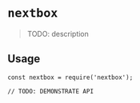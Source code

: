 # `nextbox`

> TODO: description

## Usage

```
const nextbox = require('nextbox');

// TODO: DEMONSTRATE API
```
